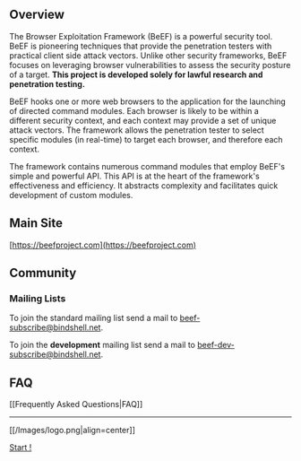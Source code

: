 ## Overview

The Browser Exploitation Framework (BeEF) is a powerful security tool. BeEF is pioneering techniques that provide the penetration testers with practical client side attack vectors. Unlike other security frameworks, BeEF focuses on leveraging browser vulnerabilities to assess the security posture of a target. **This project is developed solely for lawful research and penetration testing.**

BeEF hooks one or more web browsers to the application for the launching of directed command modules. Each browser is likely to be within a different security context, and each context may provide a set of unique attack vectors. The framework allows the penetration tester to select specific modules (in real-time) to target each browser, and therefore each context.

The framework contains numerous command modules that employ BeEF's simple and powerful API. This API is at the heart of the framework's effectiveness and efficiency. It abstracts complexity and facilitates quick development of custom modules.


## Main Site 

[https://beefproject.com](https://beefproject.com) 

## Community 
### Mailing Lists ###

To join the standard mailing list send a mail to beef-subscribe@bindshell.net.

To join the **development** mailing list send a mail to beef-dev-subscribe@bindshell.net.

## FAQ

[[Frequently Asked Questions|FAQ]]

***

[[/Images/logo.png|align=center]]

[Start !](wiki/Introducing-BeEF)
